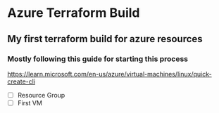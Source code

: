 # Azure Terraform Build
## My first terraform build for azure resources

### Mostly following this guide for starting this process
https://learn.microsoft.com/en-us/azure/virtual-machines/linux/quick-create-cli

- [ ] Resource Group
- [ ] First VM
